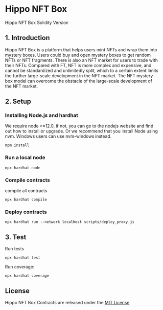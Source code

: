 # Hippo NFT Box
Hippo NFT Box Solidity Version

## 1. Introduction
Hippo NFT Box is a platform that helps users mint NFTs and wrap them into mystery boxes. Users could buy and open mystery boxes to get random NFTs or NFT fragments. There is also an NFT market for users to trade with their NFTs.
Compared with FT, NFT is more complex and expensive, and cannot be standardized and unlimitedly split, which to a certain extent limits the further large-scale development in the NFT market. The NFT mystery box model can overcome the obstacle of the large-scale development of the NFT market.

## 2. Setup

### Installing Node.js and hardhat
We require node >=12.0, if not, you can go to the nodejs website and find out how to install or upgrade.
Or we recommend that you install Node using nvm. Windows users can use nvm-windows instead.

```
npm install
```
### Run a local node

```
npx hardhat node
```

### Compile contracts

compile all contracts
```
npx hardhat compile
```

### Deploy contracts
```
npx hardhat run --network localhost scripts/deploy_proxy.js
```

## 3. Test

Run tests
```
npx hardhat test
```

Run coverage:
```
npx hardhat coverage
```

## License

Hippo NFT Box Contracts are released under the [MIT License](https://github.com/CycanTech/HIPPO_NFT/blob/main/LICENSE)

